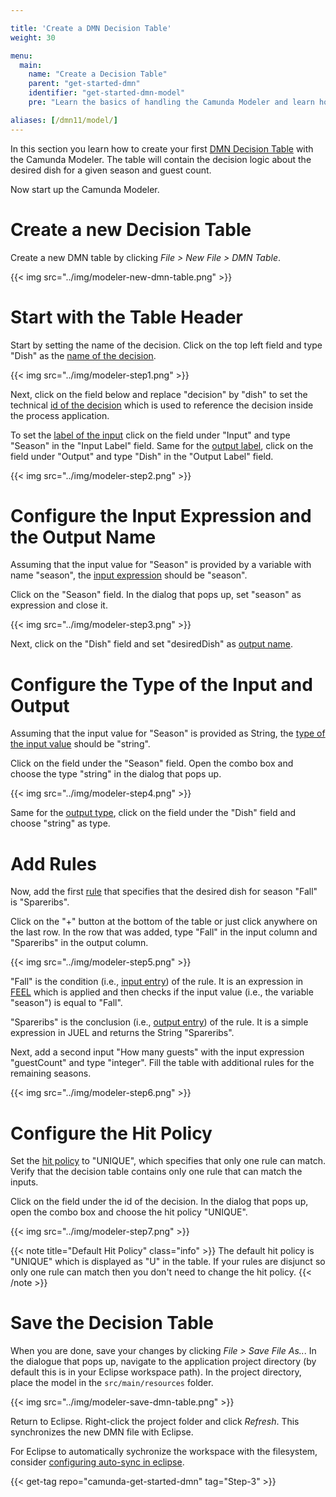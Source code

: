 ```yaml
---

title: 'Create a DMN Decision Table'
weight: 30

menu:
  main:
    name: "Create a Decision Table"
    parent: "get-started-dmn"
    identifier: "get-started-dmn-model"
    pre: "Learn the basics of handling the Camunda Modeler and learn how to create and configure a fully executable decision table."

aliases: [/dmn11/model/]
---
```


In this section you learn how to create your first [DMN Decision Table](/manual/latest/reference/dmn11/decision-table/) with the Camunda Modeler. The table will contain the decision logic about the desired dish for a given season and guest count.

Now start up the Camunda Modeler.

# Create a new Decision Table

Create a new DMN table by clicking *File > New File > DMN Table*.

{{< img src="../img/modeler-new-dmn-table.png" >}}


# Start with the Table Header

Start by setting the name of the decision. Click on the top left field and type "Dish" as the [name of the decision](/manual/latest/reference/dmn11/decision-table/#decision-name).

{{< img src="../img/modeler-step1.png" >}}

Next, click on the field below and replace "decision" by "dish" to set the technical [id of the decision](/manual/latest/reference/dmn11/decision-table/#decision-id) which is used to reference the decision inside the process application.

To set the [label of the input](/manual/latest/reference/dmn11/decision-table/input/#input-label) click on the field under "Input" and type "Season" in the "Input Label" field. Same for the [output label](/manual/latest/reference/dmn11/decision-table/output/#output-label), click on the field under "Output" and type "Dish" in the "Output Label" field.

{{< img src="../img/modeler-step2.png" >}}

# Configure the Input Expression and the Output Name

Assuming that the input value for "Season" is provided by a variable with name "season", the [input expression](/manual/latest/reference/dmn11/decision-table/input/#input-expression) should be "season". 

Click on the "Season" field. In the dialog that pops up, set "season" as expression and close it.

{{< img src="../img/modeler-step3.png" >}}

Next, click on the "Dish" field and set "desiredDish" as [output name](/manual/latest/reference/dmn11/decision-table/output/#output-name).

# Configure the Type of the Input and Output

Assuming that the input value for "Season" is provided as String, the [type of the input value](/manual/latest/reference/dmn11/decision-table/input/#input-type-definition) should be "string".

Click on the field under the "Season" field. Open the combo box and choose the type "string" in the dialog that pops up.

{{< img src="../img/modeler-step4.png" >}}

Same for the [output type](/manual/latest/reference/dmn11/decision-table/output/#output-type-definition), click on the field under the "Dish" field and choose "string" as type.

# Add Rules

Now, add the first [rule](/manual/latest/reference/dmn11/decision-table/rule/) that specifies that the desired dish for season "Fall" is "Spareribs".

Click on the "+" button at the bottom of the table or just click anywhere on the last row. In the row that was added, type "Fall" in the input column and "Spareribs" in the output column.

{{< img src="../img/modeler-step5.png" >}}

"Fall" is the condition (i.e., [input entry](/manual/latest/reference/dmn11/decision-table/rule/#input-entry-condition)) of the rule. It is an expression in [FEEL](/manual/latest/reference/dmn11/feel/) which is applied and then checks if the input value (i.e., the variable "season") is equal to "Fall".

"Spareribs" is the conclusion (i.e., [output entry](/manual/latest/reference/dmn11/decision-table/rule/#output-entry-conclusion)) of the rule. It is a simple expression in JUEL and returns the String "Spareribs".

Next, add a second input "How many guests" with the input expression "guestCount" and type "integer". Fill the table with additional rules for the remaining seasons.
 
{{< img src="../img/modeler-step6.png" >}} 
 
# Configure the Hit Policy

Set the [hit policy](/manual/latest/reference/dmn11/decision-table/hit-policy/) to "UNIQUE", which specifies that only one rule can match. Verify that the decision table contains only one rule that can match the inputs.

Click on the field under the id of the decision. In the dialog that pops up, open the combo box and choose the hit policy "UNIQUE".

{{< img src="../img/modeler-step7.png" >}}

{{< note title="Default Hit Policy" class="info" >}}
The default hit policy is "UNIQUE" which is displayed as "U" in the table. If your rules are disjunct so only one rule can match then you don't need to change the hit policy.
{{< /note >}}

# Save the Decision Table

When you are done, save your changes by clicking *File > Save File As..*. In the dialogue that pops up, navigate to the application project directory (by default this is in your Eclipse workspace path). In the project directory, place the model in the `src/main/resources` folder.

{{< img src="../img/modeler-save-dmn-table.png" >}}

Return to Eclipse. Right-click the project folder and click *Refresh*. This synchronizes the new DMN file with Eclipse.

For Eclipse to automatically sychronize the workspace with the filesystem, consider [configuring auto-sync in eclipse][auto-sync].

{{< get-tag repo="camunda-get-started-dmn" tag="Step-3" >}}

[auto-sync]: /manual/modeler/camunda-modeler/tips/#eclipse-project-synchronization
